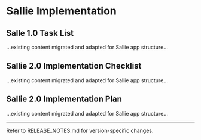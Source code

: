 # Sallie Implementation

## Salle 1.0 Task List

...existing content migrated and adapted for Sallie app structure...

## Sallie 2.0 Implementation Checklist

...existing content migrated and adapted for Sallie app structure...

## Sallie 2.0 Implementation Plan

...existing content migrated and adapted for Sallie app structure...

---

Refer to RELEASE_NOTES.md for version-specific changes.
